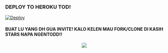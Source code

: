 ### DEPLOY TO HEROKU TOD!
[![Deploy](https://www.herokucdn.com/deploy/button.svg)](https://heroku.com/deploy?template=https://github.com/muhammadrizky16/KyyMusic)
#### **BUAT LU YANG DH GUA INVITE! KALO KELEN MAU FORK/CLONE DI KASIH STARS NAPA NGENTODD!!**
<p align="center">
   <img src="https://telegra.ph/file/9c367ab32b1ba2af159a3.jpg">
</p>
